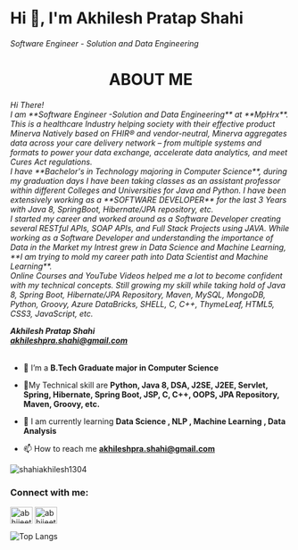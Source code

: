 <h1>Hi 👋, I'm Akhilesh Pratap Shahi</h1>
<h6>Software Engineer - Solution and Data Engineering</h6>

<h1 align="center">ABOUT ME</h1>
<h6><p>Hi There!<br>
I am **Software Engineer -Solution and Data Engineering** at **MpHrx**. This is a healthcare Industry helping society with their effective product Minerva Natively based on FHIR® and vendor-neutral, Minerva aggregates data across your care delivery network – from multiple systems and formats to power your data exchange, accelerate data analytics, and meet Cures Act regulations.<br>
I have **Bachelor's in Technology majoring in Computer Science**, during my graduation days I have been taking classes as an assistant professor within different Colleges and Universities for Java and Python. I have been extensively working as a **SOFTWARE DEVELOPER** for the last 3 Years with Java 8, SpringBoot, Hibernate/JPA repository, etc.<br>
I started my career and worked around as a Software Developer creating several RESTful APIs, SOAP APIs, and Full Stack Projects using JAVA. While working as a Software Developer and understanding the importance of Data in the Market my Intrest grew in Data Science and Machine Learning, **I am trying to mold my career path into Data Scientist and Machine Learning**.<br>
Online Courses and YouTube Videos helped me a lot to become confident with my technical concepts. Still growing my skill while taking hold of Java 8, Spring Boot, Hibernate/JPA Repository, Maven, MySQL, MongoDB, Python, Groovy, Azure DataBricks, SHELL, C, C++, ThymeLeaf, HTML5, CSS3, JavaScript, etc.

**Akhilesh Pratap Shahi**<br>
**akhileshpra.shahi@gmail.com**
  </p></h6>

- 🚀 I’m a **B.Tech Graduate major in Computer Science**

- 👨My Technical skill are **Python, Java 8, DSA, J2SE, J2EE, Servlet, Spring, Hibernate, Spring Boot, JSP, C, C++, OOPS, JPA Repository, Maven, Groovy, etc.**

- 💬 I am currently learning **Data Science , NLP , Machine Learning , Data Analysis**

- 📫 How to reach me **akhileshpra.shahi@gmail.com**

<p align="left"> <img src="https://komarev.com/ghpvc/?username=shahiakhilesh1304&label=Profile%20Reach&color=0e75b6&style=flat" alt="shahiakhilesh1304" /> </p>

<h3 align="left">Connect with me:</h3>
<p align="left">
<a href="https://dev.to/shahiakhilesh1304" target="blank"><img align="center" src="https://raw.githubusercontent.com/rahuldkjain/github-profile-readme-generator/master/src/images/icons/Social/devto.svg" alt="abhijeetsingh610" height="30" width="40" /></a>
<a href="https://www.linkedin.com/in/akhileshshahi/" target="blank"><img align="center" src="https://raw.githubusercontent.com/rahuldkjain/github-profile-readme-generator/master/src/images/icons/Social/linked-in-alt.svg" alt="abhijeet singh" height="30" width="40" /></a>
</p>



![Top Langs](https://github-readme-stats.vercel.app/api?username=shahiakhilesh1304&show_icons=true&theme=material-palenight&layout=compact)

